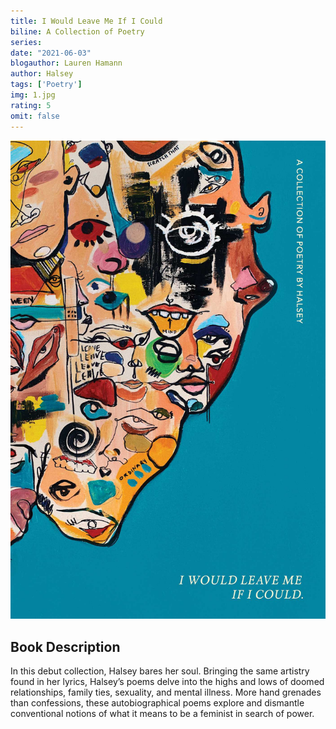 ```yaml
---
title: I Would Leave Me If I Could
biline: A Collection of Poetry
series: 
date: "2021-06-03"
blogauthor: Lauren Hamann
author: Halsey
tags: ['Poetry']
img: 1.jpg
rating: 5
omit: false
---
```


![Book Cover](1.jpg)

## Book Description

In this debut collection, Halsey bares her soul. Bringing the same artistry found in her lyrics, Halsey’s poems delve into the highs and lows of doomed relationships, family ties, sexuality, and mental illness. More hand grenades than confessions, these autobiographical poems explore and dismantle conventional notions of what it means to be a feminist in search of power.